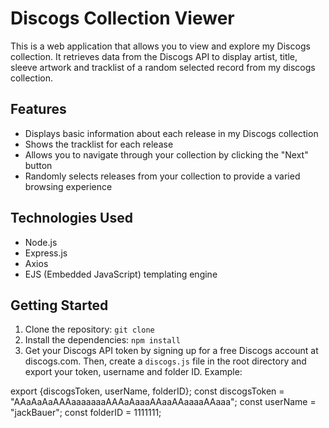 # Discogs Collection Viewer
 This is a web application that allows you to view and explore my Discogs collection. It retrieves data from the Discogs API to display artist, title, sleeve artwork and tracklist of a random selected record from my discogs collection.
 ## Features
 - Displays basic information about each release in my Discogs collection
- Shows the tracklist for each release
- Allows you to navigate through your collection by clicking the "Next" button
- Randomly selects releases from your collection to provide a varied browsing experience
 ## Technologies Used
 - Node.js
- Express.js
- Axios
- EJS (Embedded JavaScript) templating engine
 ## Getting Started
 1. Clone the repository: `git clone `
2. Install the dependencies: `npm install`
3. Get your Discogs API token by signing up for a free Discogs account at discogs.com. Then, create a `discogs.js` file in the root directory and export your token, username and folder ID. 
Example:

export {discogsToken, userName, folderID};
const discogsToken = "AAaAaAaAAAaaaaaaaAAAaAaaaAAaaAAaaaaAAaaa";
const userName = "jackBauer";
const folderID = 1111111;
